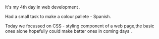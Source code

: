 It's my 4th day in web development . 

Had a small task to make a colour pallete - Spanish.

Today we focussed on CSS - styling component of a web page,the basic ones alone hopefully could make better ones in coming days .




